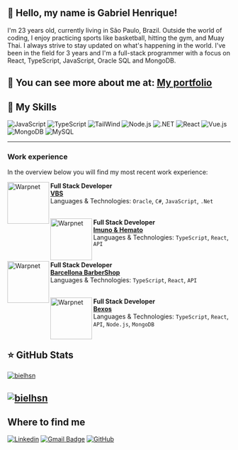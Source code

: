 ## 👋 Hello, my name is Gabriel Henrique!

I'm 23 years old, currently living in São Paulo, Brazil. Outside the world of coding, I enjoy practicing sports like basketball, hitting the gym, and Muay Thai. I always strive to stay updated on what's happening in the world. I've been in the field for 3 years and I'm a full-stack programmer with a focus on React, TypeScript, JavaScript, Oracle SQL and MongoDB.

💬 You can see more about me at: [My portfolio](https://portifolio-project-gabrielhenriquehsngmailcoms-projects.vercel.app)
---

## 🚀 My Skills

![JavaScript](https://img.shields.io/badge/JavaScript-F7DF1E?style=for-the-badge&logo=javascript&logoColor=black)
![TypeScript](https://img.shields.io/badge/TypeScript-007ACC?style=for-the-badge&logo=typescript&logoColor=white)
![TailWind](https://img.shields.io/badge/Tailwind_CSS-38B2AC?style=for-the-badge&logo=tailwind-css&logoColor=white)
![Node.js](https://img.shields.io/badge/Node.js-43853D?style=for-the-badge&logo=node.js&logoColor=white)
![.NET](https://img.shields.io/badge/.NET-5C2D91?style=for-the-badge&logo=.net&logoColor=white)
![React](https://img.shields.io/badge/React-20232A?style=for-the-badge&logo=react&logoColor=61DAFB)
![Vue.js](https://img.shields.io/badge/Vue.js-35495E?style=for-the-badge&logo=vue.js&logoColor=4FC08D)
![MongoDB](https://img.shields.io/badge/MongoDB-4EA94B?style=for-the-badge&logo=mongodb&logoColor=white)
![MySQL](https://img.shields.io/badge/Oracle-white?style=for-the-badge&logo=oracle&logoColor=d3d3d3)

---
### Work experience

In the overview below you will find my most recent work experience:

[<img align="left" height="94px" width="94px" alt="Warpnet" src="https://media.licdn.com/dms/image/C560BAQFn24ZlfExHNA/company-logo_200_200/0/1635421841147?e=2147483647&v=beta&t=WCMpFS8zDqSjlt7Y6noOxCLfTp4V3pV4p1F5TsrrElI"/>](https://www.vbsall.com.br)

**Full Stack Developer** \
[**VBS**](https://www.vbsall.com.br)  \
Languages ​​& Technologies: `Oracle`, `C#`, `JavaScript`, `.Net`\
<br/>

[<img align="left" height="94px" width="94px" alt="Warpnet" src="https://github.com/user-attachments/assets/f4faf9cd-5b9c-480c-8c3f-cb85621d9038"/>](https://imunoehemato.com.br)

**Full Stack Developer** \
[**Imuno & Hemato**](https://imunoehemato.com.br)  \
Languages ​​& Technologies: `TypeScript`, `React`, `API`\
<br/>

[<img align="left" height="94px" width="94px" alt="Warpnet" src="https://private-user-images.githubusercontent.com/113404490/431016987-ae492889-e15d-4dfe-bc81-b471fa5bf0fd.png?jwt=eyJhbGciOiJIUzI1NiIsInR5cCI6IkpXVCJ9.eyJpc3MiOiJnaXRodWIuY29tIiwiYXVkIjoicmF3LmdpdGh1YnVzZXJjb250ZW50LmNvbSIsImtleSI6ImtleTUiLCJleHAiOjE3NDQwNDE4MzIsIm5iZiI6MTc0NDA0MTUzMiwicGF0aCI6Ii8xMTM0MDQ0OTAvNDMxMDE2OTg3LWFlNDkyODg5LWUxNWQtNGRmZS1iYzgxLWI0NzFmYTViZjBmZC5wbmc_WC1BbXotQWxnb3JpdGhtPUFXUzQtSE1BQy1TSEEyNTYmWC1BbXotQ3JlZGVudGlhbD1BS0lBVkNPRFlMU0E1M1BRSzRaQSUyRjIwMjUwNDA3JTJGdXMtZWFzdC0xJTJGczMlMkZhd3M0X3JlcXVlc3QmWC1BbXotRGF0ZT0yMDI1MDQwN1QxNTU4NTJaJlgtQW16LUV4cGlyZXM9MzAwJlgtQW16LVNpZ25hdHVyZT1hOTc4OTRkZjdkZjNmODIzY2FmZTFkYTYwZTljMmE3MmE0OWVhMzM2N2Q4NTg1YzZiNGUzYzY4ODRjMzFjOWRmJlgtQW16LVNpZ25lZEhlYWRlcnM9aG9zdCJ9.WJt8ma_eOTIEnp7D3ySIKJwPD6DtMETlwHY2xx1ip9M"/>](https://barcellona.com.br)

**Full Stack Developer** \
[**Barcellona BarberShop**](https://barcellona.com.br)  \
Languages ​​& Technologies: `TypeScript`, `React`, `API`\
<br/>

[<img align="left" height="94px" width="94px" alt="Warpnet" src="https://private-user-images.githubusercontent.com/113404490/431018285-0121c6ef-5f35-448b-9058-9037429301b4.png?jwt=eyJhbGciOiJIUzI1NiIsInR5cCI6IkpXVCJ9.eyJpc3MiOiJnaXRodWIuY29tIiwiYXVkIjoicmF3LmdpdGh1YnVzZXJjb250ZW50LmNvbSIsImtleSI6ImtleTUiLCJleHAiOjE3NDQwNDE5MzYsIm5iZiI6MTc0NDA0MTYzNiwicGF0aCI6Ii8xMTM0MDQ0OTAvNDMxMDE4Mjg1LTAxMjFjNmVmLTVmMzUtNDQ4Yi05MDU4LTkwMzc0MjkzMDFiNC5wbmc_WC1BbXotQWxnb3JpdGhtPUFXUzQtSE1BQy1TSEEyNTYmWC1BbXotQ3JlZGVudGlhbD1BS0lBVkNPRFlMU0E1M1BRSzRaQSUyRjIwMjUwNDA3JTJGdXMtZWFzdC0xJTJGczMlMkZhd3M0X3JlcXVlc3QmWC1BbXotRGF0ZT0yMDI1MDQwN1QxNjAwMzZaJlgtQW16LUV4cGlyZXM9MzAwJlgtQW16LVNpZ25hdHVyZT0zOGY3MmFkYmI5M2QwNTVhMzMxMzIxODg1N2FkNjE5YzRhZjQ4MTMzZDU0MjRiMzAxM2QzMmE0OWNhMDkxNTMwJlgtQW16LVNpZ25lZEhlYWRlcnM9aG9zdCJ9.0nXspdnWiYQKhxyNXDeYq15otERSEwOB6SwwvcDuGNE"/>](https://bexos.com.br)

**Full Stack Developer** \
[**Bexos**](https://Bexos.com.br)  \
Languages ​​& Technologies: `TypeScript`, `React`, `API`, `Node.js`, `MongoDB`\
<br/>
## ⭐ GitHub Stats

[![bielhsn](https://github-readme-stats.vercel.app/api?username=bielhsn&theme=dark)](https://github.com/anuraghazra/github-readme-stats)

[![bielhsn](https://github-readme-stats.vercel.app/api/top-langs/?username=bielhsn&hide=html&layout=compact&theme=dark)](https://github.com/anuraghazra/github-readme-stats)
---

## Where to find me

[![Linkedin](https://img.shields.io/badge/-Linkedin-blue?style=flat-square&logo=Linkedin&logoColor=white&link=https://www.linkedin.com/in/gabriel-henrique-2631931b2/)](https://www.linkedin.com/in/gabriel-henrique-2631931b2/)
[![Gmail Badge](https://img.shields.io/badge/-Email-006bed?style=flat-square&logo=Gmail&logoColor=white&link=mailto:SEU-EMAIL)](mailto:SEU-EMAIL)
[![GitHub](https://img.shields.io/github/followers/bielhsn?label=follow&style=social)](https://github.com/Bielhsn)
